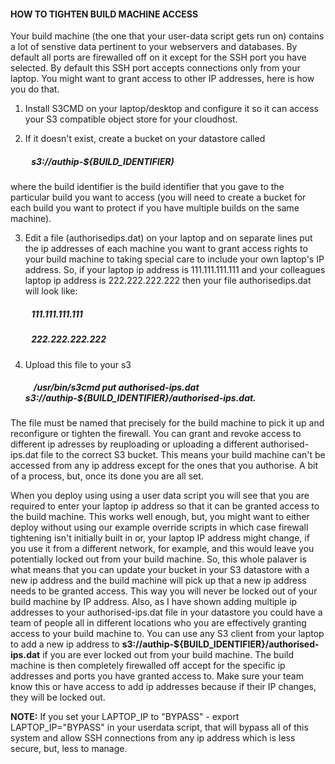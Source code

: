 #### HOW TO TIGHTEN BUILD MACHINE ACCESS  

Your build machine (the one that your user-data script gets run on) contains a lot of senstive data pertinent to your webservers and databases. By default all ports are firewalled off on it except for the SSH port you have selected. By default this SSH port accepts connections only from your laptop. You might want to grant access to other IP addresses, here is how you do that. 

1. Install S3CMD on your laptop/desktop and configure it so it can access your S3 compatible object store for your cloudhost.  
  
2. If it doesn't exist, create a bucket on your datastore called  

##### &nbsp;&nbsp;&nbsp;&nbsp;&nbsp;&nbsp;&nbsp;&nbsp;&nbsp;  s3://authip-${BUILD_IDENTIFIER) 

where the build identifier is the build identifier that you gave to the particular build you want to access (you will need to create a bucket for each build you want to protect if you have multiple builds on the same machine).  

3. Edit a file (authorisedips.dat) on your laptop and on separate lines put the ip addresses of each machine you want to grant access rights to your build machine to taking special care to include your own laptop's IP address. So, if your laptop ip address is 111.111.111.111 and your colleagues laptop ip address is 222.222.222.222 then your file authorisedips.dat will look like:  
   
  ##### &nbsp;&nbsp;&nbsp;&nbsp;&nbsp;&nbsp;&nbsp;&nbsp;&nbsp;   111.111.111.111  
  ##### &nbsp;&nbsp;&nbsp;&nbsp;&nbsp;&nbsp;&nbsp;&nbsp;&nbsp;   222.222.222.222  
   
4. Upload this file to your s3 

   ##### &nbsp;&nbsp;&nbsp; /usr/bin/s3cmd put authorised-ips.dat s3://authip-${BUILD_IDENTIFIER}/authorised-ips.dat. 
   
The file must be named that precisely for the build machine to pick it up and reconfigure or tighten the firewall. You can grant and revoke access to different ip adresses by reuploading or uploading a different authorised-ips.dat file to the correct S3 bucket. This means your build machine can't be accessed from any ip address except for the ones that you authorise. A bit of a process, but, once its done you are all set. 

When you deploy using using a user data script you will see that you are required to enter your laptop ip address so that it can be granted access to the build machine. This works well enough, but, you might want to either deploy without using our example override scripts in which case firewall tightening isn't initially built in or, your laptop IP address might change, if you use it from a different network, for example, and this would leave you potentially locked out from your build machine. So, this whole palaver is what means that you can update your bucket in your S3 datastore with a new ip address and the build machine will pick up that a new ip address needs to be granted access. This way you will never be locked out of your build machine by IP address. Also, as I have shown adding multiple ip addresses to your authorised-ips.dat file in your datastore you could have a team of people all in different locations who you are effectively granting access to your build machine to. You can use any S3 client from your laptop to add a new ip address to **s3://authip-${BUILD_IDENTIFIER}/authorised-ips.dat** if you are ever locked out from your build machine. The build machine is then completely firewalled off accept for the specific ip addresses and ports you have granted access to. Make sure your team know this or have access to add ip addresses because if their IP changes, they will be locked out. 

**NOTE:** If you set your LAPTOP_IP to "BYPASS" - export LAPTOP_IP="BYPASS" in your userdata script, that will bypass all of this system and allow SSH connections from any ip address which is less secure, but, less to manage.  

